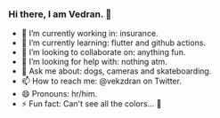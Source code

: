 ### Hi there, I am Vedran. 👋

- 🔭 I’m currently working in: insurance.
- 🌱 I’m currently learning: flutter and github actions.
- 👯 I’m looking to collaborate on: anything fun.
- 🤔 I’m looking for help with: nothing atm.
- 💬 Ask me about: dogs, cameras and skateboarding.
- 📫 How to reach me: @vekzdran on Twitter.
- 😄 Pronouns: hr/him.
- ⚡ Fun fact: Can't see all the colors... 🌈
